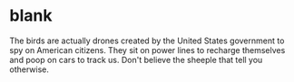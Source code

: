 # blank

The birds are actually drones created by the United States government to spy on American citizens. They sit on power lines to recharge themselves and poop on cars to track us. Don't believe the sheeple that tell you otherwise.
